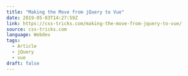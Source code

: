 ```yaml
---
title: "Making the Move from jQuery to Vue"
date: 2019-05-03T14:27:59Z
link: https://css-tricks.com/making-the-move-from-jquery-to-vue/
source: css-tricks.com
language: Webdev
tags:
  - Article
  - jQuery
  - vue
draft: false
---
```

